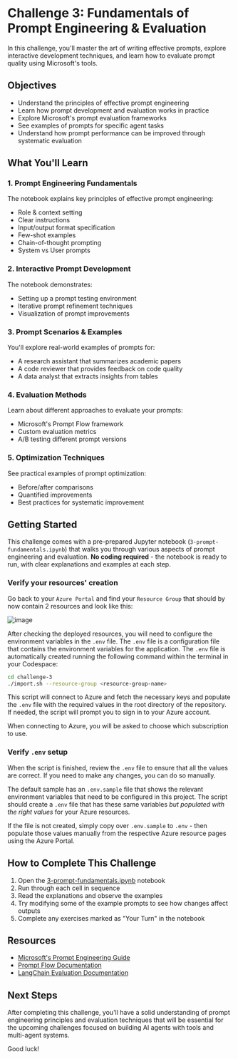 # Challenge 3: Fundamentals of Prompt Engineering & Evaluation

In this challenge, you'll master the art of writing effective prompts, explore interactive development techniques, and learn how to evaluate prompt quality using Microsoft's tools.

## Objectives

- Understand the principles of effective prompt engineering
- Learn how prompt development and evaluation works in practice
- Explore Microsoft's prompt evaluation frameworks
- See examples of prompts for specific agent tasks
- Understand how prompt performance can be improved through systematic evaluation

## What You'll Learn

### 1. Prompt Engineering Fundamentals
The notebook explains key principles of effective prompt engineering:
- Role & context setting
- Clear instructions
- Input/output format specification
- Few-shot examples
- Chain-of-thought prompting
- System vs User prompts

### 2. Interactive Prompt Development
The notebook demonstrates:
- Setting up a prompt testing environment
- Iterative prompt refinement techniques
- Visualization of prompt improvements

### 3. Prompt Scenarios & Examples
You'll explore real-world examples of prompts for:
- A research assistant that summarizes academic papers
- A code reviewer that provides feedback on code quality
- A data analyst that extracts insights from tables

### 4. Evaluation Methods
Learn about different approaches to evaluate your prompts:
- Microsoft's Prompt Flow framework
- Custom evaluation metrics
- A/B testing different prompt versions

### 5. Optimization Techniques
See practical examples of prompt optimization:
- Before/after comparisons
- Quantified improvements
- Best practices for systematic improvement

## Getting Started

This challenge comes with a pre-prepared Jupyter notebook (`3-prompt-fundamentals.ipynb`) that walks you through various aspects of prompt engineering and evaluation. **No coding required** - the notebook is ready to run, with clear explanations and examples at each step.

### Verify your resources' creation

Go back to your `Azure Portal` and find your `Resource Group` that should by now contain 2 resources and look like this:

![image](https://github.com/user-attachments/assets/e04298dd-a601-47a2-8fda-bd0cac19f313)

After checking the deployed resources, you will need to configure the environment variables in the `.env` file. The `.env` file is a configuration file that contains the environment variables for the application. The `.env` file is automatically created running the following command within the terminal in your Codespace:

```bash
cd challenge-3
./import.sh --resource-group <resource-group-name>
```

This script will connect to Azure and fetch the necessary keys and populate the `.env` file with the required values in the root directory of the repository. If needed, the script will prompt you to sign in to your Azure account.

When connecting to Azure, you will be asked to choose which subscription to use.

### Verify `.env` setup

When the script is finished, review the `.env` file to ensure that all the values are correct. If you need to make any changes, you can do so manually.

The default sample has an `.env.sample` file that shows the relevant environment variables that need to be configured in this project. The script should create a `.env` file that has these same variables _but populated with the right values_ for your Azure resources.

If the file is not created, simply copy over `.env.sample` to `.env` - then populate those values manually from the respective Azure resource pages using the Azure Portal.

## How to Complete This Challenge

1. Open the [3-prompt-fundamentals.ipynb](3-prompt-fundamentals.ipynb) notebook
2. Run through each cell in sequence
3. Read the explanations and observe the examples
4. Try modifying some of the example prompts to see how changes affect outputs
5. Complete any exercises marked as "Your Turn" in the notebook

## Resources

- [Microsoft's Prompt Engineering Guide](https://learn.microsoft.com/en-us/azure/ai-services/openai/concepts/prompt-engineering)
- [Prompt Flow Documentation](https://microsoft.github.io/promptflow/)
- [LangChain Evaluation Documentation](https://python.langchain.com/docs/guides/evaluation/)

## Next Steps

After completing this challenge, you'll have a solid understanding of prompt engineering principles and evaluation techniques that will be essential for the upcoming challenges focused on building AI agents with tools and multi-agent systems.

Good luck!